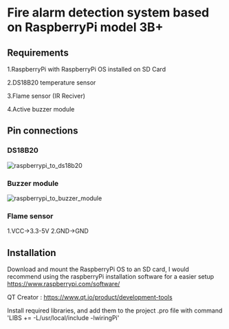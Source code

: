 # Fire alarm detection system based on RaspberryPi model 3B+ 

## Requirements 

1.RaspberryPi with RaspberryPi OS installed on SD Card

2.DS18B20 temperature sensor

3.Flame sensor (IR Reciver)

4.Active buzzer module 

## Pin connections

### DS18B20
![raspberrypi_to_ds18b20](https://github.com/alex64a/RACEL/assets/50616697/e938962d-e24c-41bf-ac3e-4af87cb9f721)

### Buzzer module
![raspberrypi_to_buzzer_module](https://github.com/alex64a/RACEL/assets/50616697/3015a027-ff1d-43da-bde8-b415cd239b6d)


### Flame sensor
1.VCC->3.3-5V
2.GND->GND

## Installation 

Download and mount the RaspberryPi OS to an SD card, I would recommend using the raspberryPi installation software for a easier setup
https://www.raspberrypi.com/software/

QT Creator : https://www.qt.io/product/development-tools

Install required libraries, and add them to the project .pro file with command 'LIBS += -L/usr/local/include -lwiringPi'


